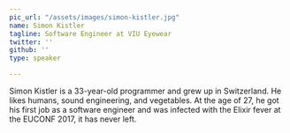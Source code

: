 ```yaml
---
pic_url: "/assets/images/simon-kistler.jpg"
name: Simon Kistler
tagline: Software Engineer at VIU Eyewear
twitter: ''
github: ''
type: speaker

---
```

Simon Kistler is a 33-year-old programmer and grew up in Switzerland. He likes humans, sound engineering, and vegetables. At the age of 27, he got his first job as a software engineer and was infected with the Elixir fever at the EUCONF 2017, it has never left.